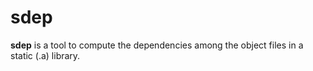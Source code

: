 # sdep

**sdep** is a tool to compute the dependencies among the object files in a static (.a) library.
